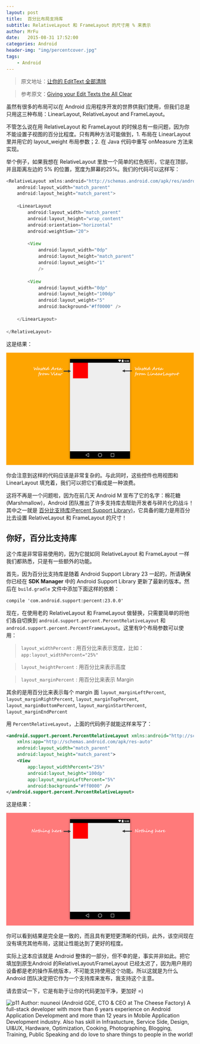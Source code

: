 ```yaml
---
layout: post
title:  百分比布局支持库
subtitle: RelativeLayout 和 FrameLayout 的尺寸用 % 来表示
author: MrFu
date:   2015-08-31 17:52:00
categories: Android
header-img: "img/percentcover.jpg"
tags:
    - Android
---
```



> 原文地址：[让你的 EditText 全部清除](http://mrfufufu.github.io/android/2015/07/30/allclear_edittext/)

> 参考原文：[Giving your Edit Texts the All Clear](http://inthecheesefactory.com/blog/know-percent-support-library/en)


虽然有很多的布局可以在 Android 应用程序开发的世界供我们使用，但我们总是只用这三种布局：LinearLayout, RelativeLayout and FrameLayout。

不管怎么说在用 RelativeLayout 和 FrameLayout 的时候总有一些问题，因为你不能设置子视图的百分比程度。只有两种方法可能做到，1. 布局在 LinearLayout 里并用它的 layout_weight 布局参数；2. 在 Java 代码中重写 onMeasure 方法来实现。

举个例子，如果我想在 RelativeLayout 里放一个简单的红色矩形，它是在顶部，并且距离左边的 5% 的位置，宽度为屏幕的25%。我们的代码可以这样写：

```java
<RelativeLayout xmlns:android="http://schemas.android.com/apk/res/android"
    android:layout_width="match_parent"
    android:layout_height="match_parent">

    <LinearLayout
        android:layout_width="match_parent"
        android:layout_height="wrap_content"
        android:orientation="horizontal"
        android:weightSum="20">

        <View
            android:layout_width="0dp"
            android:layout_height="match_parent"
            android:layout_weight="1"
            />

        <View
            android:layout_width="0dp"
            android:layout_height="100dp"
            android:layout_weight="5"
            android:background="#ff0000" />

    </LinearLayout>

</RelativeLayout>
```

这是结果：

![percentlayout_1](/img/percentlayout_1.png)

你会注意到这样的代码应该是非常复杂的。与此同时，这些控件也用视图和 LinearLayout 填充着，我们可以把它们看成是一种浪费。

这将不再是一个问题啦，因为在前几天 Android M 宣布了它的名字：棉花糖(Marshmallow)，Android 团队推出了许多支持库去帮助开发者与碎片化的战斗！其中之一就是 [百分比支持库(Percent Support Library)](http://developer.android.com/reference/android/support/percent/package-summary.html)，它具备的能力是用百分比去设置 RelativeLayout 和 FrameLayout 的尺寸！

## 你好，百分比支持库

这个库是非常容易使用的，因为它就如同 RelativeLayout 和 FrameLayout 一样我们都熟悉，只是有一些额外的功能。

首先，因为百分比支持库是随着 Android Support Library 23 一起的，所请确保你已经在 **SDK Manager** 中的 Android Support Library 更新了最新的版本。然后在 `build.gradle` 文件中添加下面这样的依赖：

```xml
compile 'com.android.support:percent:23.0.0'
```

现在，在使用老的 RelativeLayout 和 FrameLayout 做替换，只需要简单的将他们各自切换到 `android.support.percent.PercentRelativeLayout` 和 `android.support.percent.PercentFrameLayout`。这里有9个布局参数可以使用：

> `layout_widthPercent` : 用百分比来表示宽度，比如：`app:layout_widthPercent="25%"`

> `layout_heightPercent` : 用百分比来表示高度

> `layout_marginPercent` : 用百分比来表示 Margin

其余的是用百分比来表示每个 margin 面 `layout_marginLeftPercent`, `layout_marginRightPercent`, `layout_marginTopPercent`, `layout_marginBottomPercent`, `layout_marginStartPercent`, `layout_marginEndPercent`

用 `PercentRelativeLayout`，上面的代码例子就能这样来写了：

```xml
<android.support.percent.PercentRelativeLayout xmlns:android="http://schemas.android.com/apk/res/android"
    xmlns:app="http://schemas.android.com/apk/res-auto"
    android:layout_width="match_parent"
    android:layout_height="match_parent">
    <View
        app:layout_widthPercent="25%"
        android:layout_height="100dp"
        app:layout_marginLeftPercent="5%"
        android:background="#ff0000" />
</android.support.percent.PercentRelativeLayout>
```

这是结果：

![percentlayout_2](/img/percentlayout_2.png)

你可以看到结果是完全是一致的，而且具有更短更清晰的代码，此外，该空间现在没有填充其他布局，这就让性能达到了更好的程度。

实际上这本应该就是 Android 整体的一部分，但不幸的是，事实并非如此。把它填加到原生Android 的RelativeLayout/FrameLayout 已经太迟了，因为用户用的设备都是老的操作系统版本，不可能支持使用这个功能。所以这就是为什么 Android 团队决定把它作为一个支持库来发布，我支持这个主意。

请去尝试一下，它是有助于让你的代码更加干净，更加好 =)


![p11](https://raw.githubusercontent.com/MrFuFuFu/Codelab/master/pic/11.png)
Author: nuuneoi (Android GDE, CTO & CEO at The Cheese Factory)
A full-stack developer with more than 6 years experience on Android Application Development and more than 12 years in Mobile Application Development industry. Also has skill in Infrastucture, Service Side, Design, UI&UX, Hardware, Optimization, Cooking, Photographing, Blogging, Training, Public Speaking and do love to share things to people in the world!